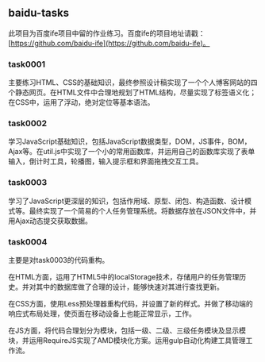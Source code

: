 ## baidu-tasks

此项目为百度ife项目中留的作业练习。百度ife的项目地址请戳：[https://github.com/baidu-ife](https://github.com/baidu-ife)。

### task0001 ###

主要练习HTML、CSS的基础知识，最终参照设计稿实现了一个个人博客网站的四个静态网页。在HTML文件中合理地规划了HTML结构，尽量实现了标签语义化；在CSS中，运用了浮动，绝对定位等基本语法。

### task0002 

学习JavaScript基础知识，包括JavaScript数据类型，DOM，JS事件，BOM，Ajax等。在util.js中实现了一个小的常用函数库，并运用自己的函数库实现了表单输入，倒计时工具，轮播图，输入提示框和界面拖拽交互工具。

### task0003

学习了JavaScript更深层的知识，包括作用域、原型、闭包、构造函数、设计模式等。最终实现了一个简易的个人任务管理系统。将数据存放在JSON文件中，并用Ajax动态提交获取数据。

### task0004

主要是对task0003的代码重构。

在HTML方面，运用了HTML5中的localStorage技术，存储用户的任务管理历史。并对其中的数据库做了合理的设计，能够快速对其进行查找更新。

在CSS方面，使用Less预处理器重构代码，并设置了新的样式。并做了移动端的响应式布局处理，使页面在移动设备上也能正常显示，工作。

在JS方面，将代码合理划分为模块，包括一级、二级、三级任务模块及显示模块，并运用RequireJS实现了AMD模块化方案。运用gulp自动化构建工具管理工作流。

